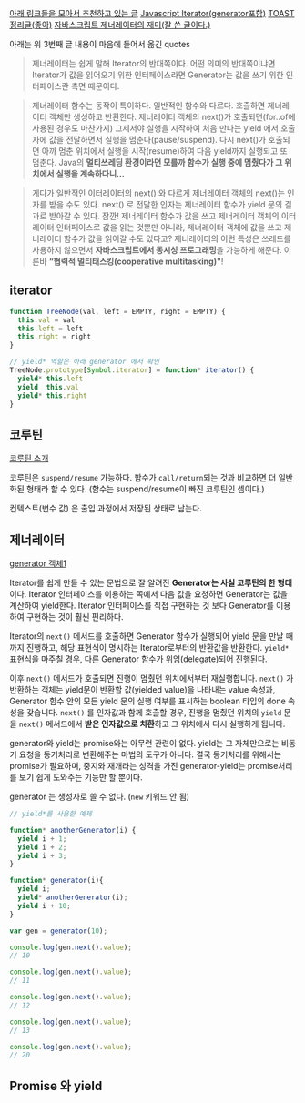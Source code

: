 [아래 링크들을 모아서 추천하고 있는 글](https://medium.com/@la.place/async-await%EB%8A%94-%EC%96%B4%EB%96%BB%EA%B2%8C-%EA%B5%AC%ED%98%84%ED%95%98%EB%8A%94%EA%B0%80-fa08a3157647)
[Javascript Iterator(generator포함)](https://medium.com/@la.place/javascript-iterator-b16ca3c51af2)
[TOAST 정리글(좋아)](https://meetup.toast.com/posts/73)
[자바스크립트 제너레이터의 재미(잘 쓴 글이다.)](https://medium.com/@jooyunghan/%EC%9E%90%EB%B0%94%EC%8A%A4%ED%81%AC%EB%A6%BD%ED%8A%B8-%EC%A0%9C%EB%84%88%EB%A0%88%EC%9D%B4%ED%84%B0%EC%9D%98-%EC%9E%AC%EB%AF%B8-246553cadfbd)

아래는 위 3번째 글 내용이 마음에 들어서 옮긴 quotes

> 제너레이터는 쉽게 말해 Iterator의 반대쪽이다. 어떤 의미의 반대쪽이냐면 Iterator가 값을 읽어오기 위한 인터페이스라면 Generator는 값을 쓰기 위한 인터페이스란 측면 때문이다.

> 제너레이터 함수는 동작이 특이하다. 일반적인 함수와 다르다. 호출하면 제너레이터 객체만 생성하고 반환한다. 제너레이터 객체의 next()가 호출되면(for..of에 사용된 경우도 마찬가지) 그제서야 실행을 시작하여 처음 만나는 yield 에서 호출자에 값을 전달하면서 실행을 멈춘다(pause/suspend). 다시 next()가 호출되면 아까 멈춘 위치에서 실행을 시작(resume)하여 다음 yield까지 실행되고 또 멈춘다. Java의 **멀티쓰레딩 환경이라면 모를까 함수가 실행 중에 멈췄다가 그 위치에서 실행을 계속하다니…**

> 게다가 일반적인 이터레이터의 next() 와 다르게 제너레이터 객체의 next()는 인자를 받을 수도 있다. next() 로 전달한 인자는 제너레이터 함수가 yield 문의 결과로 받아갈 수 있다. 잠깐! 제너레이터 함수가 값을 쓰고 제너레이터 객체의 이터레이터 인터페이스로 값을 읽는 것뿐만 아니라, 제너레이터 객체에 값을 쓰고 제너레이터 함수가 값을 읽어갈 수도 있다고?
> 제너레이터의 이런 특성은 쓰레드를 사용하지 않으면서 **자바스크립트에서 동시성 프로그래밍**을 가능하게 해준다. 이른바 **“협력적 멀티태스킹(cooperative multitasking)"**!

## iterator

```javascript
function TreeNode(val, left = EMPTY, right = EMPTY) {
  this.val = val
  this.left = left
  this.right = right
}

// yield* 역할은 아래 generator 에서 확인
TreeNode.prototype[Symbol.iterator] = function* iterator() {
  yield* this.left
  yield  this.val
  yield* this.right
}
```

## 코루틴
[코루틴 소개](https://medium.com/@jooyunghan/%EC%BD%94%EB%A3%A8%ED%8B%B4-%EC%86%8C%EA%B0%9C-504cecc89407#:~:text=%EC%BD%94%EB%A3%A8%ED%8B%B4%EC%9D%B4%EB%9E%80,%EC%8B%A4%ED%96%89%EC%9D%84%20%EC%9D%B4%EC%96%B4%EA%B0%88%20%EC%88%98%20%EC%9E%88%EB%8B%A4.)

코루틴은 `suspend/resume` 가능하다. 함수가 `call/return`되는 것과 비교하면 더 일반화된 형태라 할 수 있다. (함수는 suspend/resume이 빠진 코루틴인 셈이다.)

컨텍스트(변수 값) 은 출입 과정에서 저장된 상태로 남는다. 

## 제너레이터
[generator 객체1](https://valuefactory.tistory.com/209)

Iterator를 쉽게 만들 수 있는 문법으로 잘 알려진 **Generator는 사실 코루틴의 한 형태**이다. Iterator 인터페이스를 이용하는 쪽에서 다음 값을 요청하면 Generator는 값을 계산하여 yield한다. Iterator 인터페이스를 직접 구현하는 것 보다 Generator를 이용하여 구현하는 것이 훨씬 편리하다.

Iterator의 `next()` 메서드를 호출하면 Generator 함수가 실행되어 yield 문을 만날 때까지 진행하고, 해당 표현식이 명시하는 Iterator로부터의 반환값을 반환한다. `yield*` 표현식을 마주칠 경우, 다른 Generator 함수가 위임(delegate)되어 진행된다.

이후 `next()` 메서드가 호출되면 진행이 멈췄던 위치에서부터 재실행합니다. `next()` 가 반환하는 객체는 yield문이 반환할 값(yielded value)을 나타내는 value 속성과, Generator 함수 안의 모든 yield 문의 실행 여부를 표시하는 boolean 타입의 done 속성을 갖습니다. `next()` 를 인자값과 함께 호출할 경우, 진행을 멈췄던 위치의 `yield` 문을  `next()` 메서드에서 **받은 인자값으로 치환**하고 그 위치에서 다시 실행하게 됩니다.

generator와 yield는 promise와는 아무런 관련이 없다. yield는 그 자체만으로는 비동기 요청을 동기처리로 변환해주는 마법의 도구가 아니다. 결국 동기처리를 위해서는 promise가 필요하며, 중지와 재개라는 성격을 가진 generator-yield는 promise처리를 보기 쉽게 도와주는 기능만 할 뿐이다.

generator 는 생성자로 쓸 수 없다. (`new` 키워드 안 됨)

```javascript
// yield*를 사용한 예제

function* anotherGenerator(i) {
  yield i + 1;
  yield i + 2;
  yield i + 3;
}

function* generator(i){
  yield i;
  yield* anotherGenerator(i);
  yield i + 10;
}

var gen = generator(10);

console.log(gen.next().value); 
// 10

console.log(gen.next().value); 
// 11

console.log(gen.next().value); 
// 12

console.log(gen.next().value); 
// 13

console.log(gen.next().value); 
// 20
```

## Promise 와 yield

